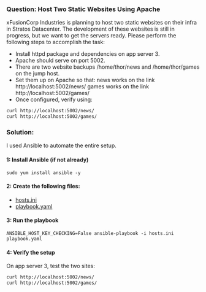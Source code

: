 ### Question: Host Two Static Websites Using Apache

xFusionCorp Industries is planning to host two static websites on their infra in Stratos Datacenter. The development of these websites is still in progress, but we want to get the servers ready. Please perform the following steps to accomplish the task:
- Install httpd package and dependencies on app server 3.
- Apache should serve on port 5002.
- There are two website backups /home/thor/news and /home/thor/games on the jump host.
- Set them up on Apache so that:
news works on the link http://localhost:5002/news/
games works on the link http://localhost:5002/games/
- Once configured, verify using:
```sh
curl http://localhost:5002/news/
curl http://localhost:5002/games/
```

### Solution:

I used Ansible to automate the entire setup.

#### 1: Install Ansible (if not already)

`sudo yum install ansible -y`

#### 2: Create the following files:
- [hosts.ini](./hosts.ini)
- [playbook.yaml](./playbook.yaml)

#### 3: Run the playbook
`ANSIBLE_HOST_KEY_CHECKING=False ansible-playbook -i hosts.ini playbook.yaml`

#### 4: Verify the setup

On app server 3, test the two sites:
```sh
curl http://localhost:5002/news/
curl http://localhost:5002/games/
```